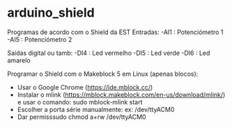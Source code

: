 # arduino_shield
Programas de acordo com o Shield da EST
Entradas:
-AI1 : Potenciómetro 1
-AI5 : Potenciómetro 2

Saídas digital ou tamb:
-DI4 : Led vermelho
-DI5 : Led verde
-DI6 : Led amarelo

Programar o Shield com o Makeblock 5 em Linux (apenas blocos):
- Usar o Google Chrome (https://ide.mblock.cc/)
- Instalar o mlink (https://mblock.makeblock.com/en-us/download/mlink/) e usar o comando: sudo mblock-mlink start
- Escolher a porta série manualmente: ex: /dev/ttyACM0
- Dar permisssudo chmod a+rw /dev/ttyACM0
